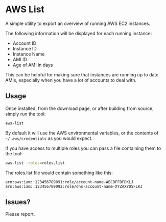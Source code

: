 # AWS List

A simple utility to export an overview of running AWS EC2 instances.

The following information will be displayed for each running instance:

* Account ID
* Instance ID
* Instance Name
* AMI ID
* Age of AMI in days

This can be helpful for making sure that instances are running up to date AMIs, especially when you have a lot of accounts to deal with.


## Usage

Once installed, from the download page, or after building from source, simply run the tool:

```bash
aws-list
```

By default it will use the AWS environmental variables, or the contents of `~/.aws/credentials` as you would expect.

If you have access to multiple roles you can pass a file containing them to the tool:

```bash
aws-list -roles=roles.list
```

The roles.list file would contain something like this:

```
arn:aws:iam::123456789091:role/account-name-ABCDFFDFDKLJ
arn:aws:iam::123456789092:role/dns-account-name-XYZAXYDSFLKJ
```

## Issues?

Please report.

